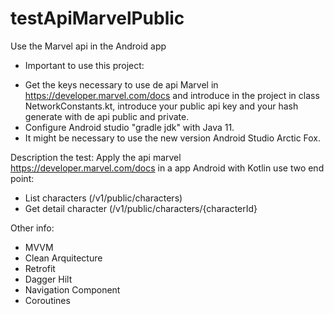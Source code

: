 # testApiMarvelPublic
Use the Marvel api in the Android app

* Important to use this project:
- Get the keys necessary to use de api Marvel in https://developer.marvel.com/docs and introduce in the project in class NetworkConstants.kt, introduce your public api key and your hash generate with de api public and private.
- Configure Android studio "gradle jdk" with Java 11.
- It might be necessary to use the new version Android Studio Arctic Fox.


Description the test:
Apply the api marvel https://developer.marvel.com/docs in a app Android with Kotlin use two end point:
- List characters (/v1/public/characters)
- Get detail character (/v1/public/characters/{characterId}


Other info:
- MVVM
- Clean Arquitecture
- Retrofit
- Dagger Hilt
- Navigation Component
- Coroutines
